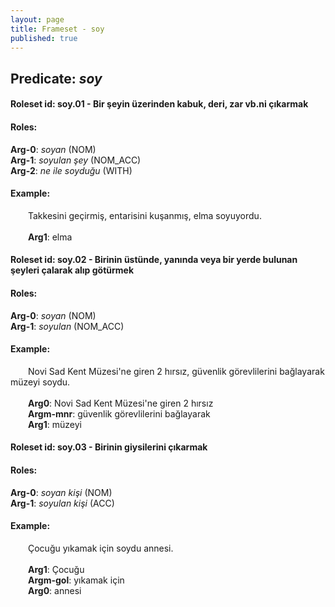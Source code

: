 ```yaml
---
layout: page
title: Frameset - soy
published: true
---
```

<h2>Predicate: <i>soy</i></h2>
<h4>Roleset id: soy.01 - Bir şeyin üzerinden kabuk, deri, zar vb.ni çıkarmak<br>
<h4>Roles:</h4>
<b>Arg-0</b>: <i>soyan</i>  (NOM) <br>
<b>Arg-1</b>: <i>soyulan şey</i>  (NOM_ACC) <br>
<b>Arg-2</b>: <i>ne ile soyduğu</i>  (WITH) <br>
<h4>Example:</h4>
&emsp;&emsp;Takkesini geçirmiş, entarisini kuşanmış, elma soyuyordu.<br><br>
&emsp;&emsp;<b>Arg1</b>:  elma<br>

<h4>Roleset id: soy.02 - Birinin üstünde, yanında veya bir yerde bulunan şeyleri çalarak alıp götürmek<br>
<h4>Roles:</h4>
<b>Arg-0</b>: <i>soyan</i>  (NOM) <br>
<b>Arg-1</b>: <i>soyulan</i>  (NOM_ACC) <br>
<h4>Example:</h4>
&emsp;&emsp;Novi Sad Kent Müzesi'ne giren 2 hırsız, güvenlik görevlilerini bağlayarak müzeyi soydu.<br><br>
&emsp;&emsp;<b>Arg0</b>:  Novi Sad Kent Müzesi'ne giren 2 hırsız<br>
&emsp;&emsp;<b>Argm-mnr</b>:  güvenlik görevlilerini bağlayarak<br>
&emsp;&emsp;<b>Arg1</b>:  müzeyi<br>

<h4>Roleset id: soy.03 - Birinin giysilerini çıkarmak<br>
<h4>Roles:</h4>
<b>Arg-0</b>: <i>soyan kişi</i>  (NOM) <br>
<b>Arg-1</b>: <i>soyulan kişi</i>  (ACC) <br>
<h4>Example:</h4>
&emsp;&emsp;Çocuğu yıkamak için soydu annesi.<br><br>
&emsp;&emsp;<b>Arg1</b>:  Çocuğu<br>
&emsp;&emsp;<b>Argm-gol</b>:  yıkamak için<br>
&emsp;&emsp;<b>Arg0</b>:  annesi<br>

